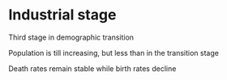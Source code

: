 # Industrial stage

Third stage in demographic transition

Population is till increasing, but less than in the transition stage

Death rates remain stable while birth rates decline


